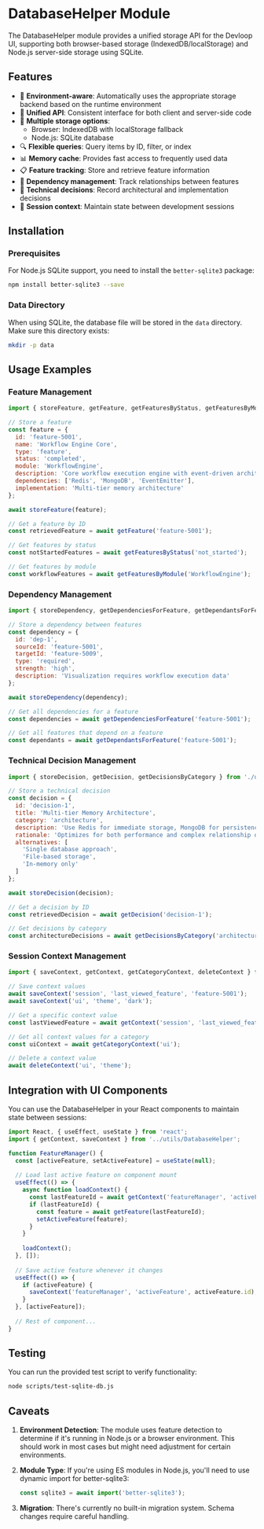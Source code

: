 # DatabaseHelper Module

The DatabaseHelper module provides a unified storage API for the Devloop UI, supporting both browser-based storage (IndexedDB/localStorage) and Node.js server-side storage using SQLite.

## Features

- 🔄 **Environment-aware**: Automatically uses the appropriate storage backend based on the runtime environment
- 🧩 **Unified API**: Consistent interface for both client and server-side code
- 💾 **Multiple storage options**: 
  - Browser: IndexedDB with localStorage fallback
  - Node.js: SQLite database
- 🔍 **Flexible queries**: Query items by ID, filter, or index
- 📊 **Memory cache**: Provides fast access to frequently used data
- 📋 **Feature tracking**: Store and retrieve feature information
- 🔗 **Dependency management**: Track relationships between features
- 📝 **Technical decisions**: Record architectural and implementation decisions
- 📌 **Session context**: Maintain state between development sessions

## Installation

### Prerequisites

For Node.js SQLite support, you need to install the `better-sqlite3` package:

```bash
npm install better-sqlite3 --save
```

### Data Directory

When using SQLite, the database file will be stored in the `data` directory. Make sure this directory exists:

```bash
mkdir -p data
```

## Usage Examples

### Feature Management

```javascript
import { storeFeature, getFeature, getFeaturesByStatus, getFeaturesByModule } from './utils/DatabaseHelper';

// Store a feature
const feature = {
  id: 'feature-5001',
  name: 'Workflow Engine Core',
  type: 'feature',
  status: 'completed',
  module: 'WorkflowEngine',
  description: 'Core workflow execution engine with event-driven architecture',
  dependencies: ['Redis', 'MongoDB', 'EventEmitter'],
  implementation: 'Multi-tier memory architecture'
};

await storeFeature(feature);

// Get a feature by ID
const retrievedFeature = await getFeature('feature-5001');

// Get features by status
const notStartedFeatures = await getFeaturesByStatus('not_started');

// Get features by module
const workflowFeatures = await getFeaturesByModule('WorkflowEngine');
```

### Dependency Management

```javascript
import { storeDependency, getDependenciesForFeature, getDependantsForFeature } from './utils/DatabaseHelper';

// Store a dependency between features
const dependency = {
  id: 'dep-1',
  sourceId: 'feature-5001',
  targetId: 'feature-5009',
  type: 'required',
  strength: 'high',
  description: 'Visualization requires workflow execution data'
};

await storeDependency(dependency);

// Get all dependencies for a feature
const dependencies = await getDependenciesForFeature('feature-5001');

// Get all features that depend on a feature
const dependants = await getDependantsForFeature('feature-5001');
```

### Technical Decision Management

```javascript
import { storeDecision, getDecision, getDecisionsByCategory } from './utils/DatabaseHelper';

// Store a technical decision
const decision = {
  id: 'decision-1',
  title: 'Multi-tier Memory Architecture',
  category: 'architecture',
  description: 'Use Redis for immediate storage, MongoDB for persistence, and Neo4j for graph relationships',
  rationale: 'Optimizes for both performance and complex relationship queries',
  alternatives: [
    'Single database approach',
    'File-based storage',
    'In-memory only'
  ]
};

await storeDecision(decision);

// Get a decision by ID
const retrievedDecision = await getDecision('decision-1');

// Get decisions by category
const architectureDecisions = await getDecisionsByCategory('architecture');
```

### Session Context Management

```javascript
import { saveContext, getContext, getCategoryContext, deleteContext } from './utils/DatabaseHelper';

// Save context values
await saveContext('session', 'last_viewed_feature', 'feature-5001');
await saveContext('ui', 'theme', 'dark');

// Get a specific context value
const lastViewedFeature = await getContext('session', 'last_viewed_feature');

// Get all context values for a category
const uiContext = await getCategoryContext('ui');

// Delete a context value
await deleteContext('ui', 'theme');
```

## Integration with UI Components

You can use the DatabaseHelper in your React components to maintain state between sessions:

```jsx
import React, { useEffect, useState } from 'react';
import { getContext, saveContext } from '../utils/DatabaseHelper';

function FeatureManager() {
  const [activeFeature, setActiveFeature] = useState(null);
  
  // Load last active feature on component mount
  useEffect(() => {
    async function loadContext() {
      const lastFeatureId = await getContext('featureManager', 'activeFeature');
      if (lastFeatureId) {
        const feature = await getFeature(lastFeatureId);
        setActiveFeature(feature);
      }
    }
    
    loadContext();
  }, []);
  
  // Save active feature whenever it changes
  useEffect(() => {
    if (activeFeature) {
      saveContext('featureManager', 'activeFeature', activeFeature.id);
    }
  }, [activeFeature]);
  
  // Rest of component...
}
```

## Testing

You can run the provided test script to verify functionality:

```bash
node scripts/test-sqlite-db.js
```

## Caveats

1. **Environment Detection**: The module uses feature detection to determine if it's running in Node.js or a browser environment. This should work in most cases but might need adjustment for certain environments.

2. **Module Type**: If you're using ES modules in Node.js, you'll need to use dynamic import for better-sqlite3:
   ```javascript
   const sqlite3 = await import('better-sqlite3');
   ```

3. **Migration**: There's currently no built-in migration system. Schema changes require careful handling.